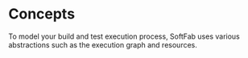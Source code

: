 # Concepts

To model your build and test execution process, SoftFab uses various abstractions such as the execution graph and resources.

<?toc?>
